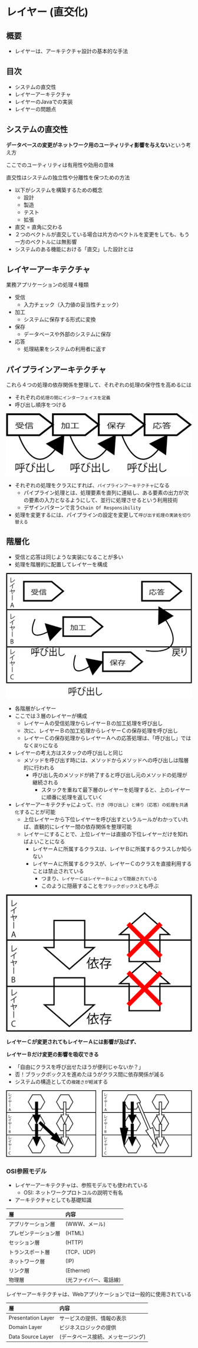 # レイヤー (直交化)

## 概要

* レイヤーは、アーキテクチャ設計の基本的な手法

## 目次

* システムの直交性
* レイヤーアーキテクチャ
* レイヤーのJavaでの実装
* レイヤーの問題点

## システムの直交性

**データベースの変更がネットワーク用のユーティリティ影響を与えない**という考え方

ここでのユーティリティは有用性や効用の意味

直交性はシステムの独立性や分離性を保つための方法

* 以下がシステムを構築するための概念
    * 設計
    * 製造
    * テスト
    * 拡張
* 直交 = 直角に交わる
* ２つのベクトルが直交している場合は片方のベクトルを変更をしても、もう一方のベクトルには無影響
* システムのある機能における「直交」した設計とは

## レイヤーアーキテクチャ

業務アプリケーションの処理４種類

* 受信
    * 入力チェック（入力値の妥当性チェック）
* 加工
    * システムに保存する形式に変換
* 保存
    * データベースや外部のシステムに保存
* 応答
    * 処理結果をシステムの利用者に返す

## パイプラインアーキテクチャ

これら４つの処理の依存関係を整理して、それぞれの処理の保守性を高めるには

* それぞれの`処理の間にインターフェイスを定義`
* 呼び出し順序をつける

![layer_01](image/layer_01.png)

* それぞれの処理をクラスにすれば、`パイプラインアーキテクチャ`になる
    * パイプライン処理とは、処理要素を直列に連結し、ある要素の出力が次の要素の入力となるようにして、並行に処理させるという利用技術
    * デザインパターンで言う`Chain Of Responsibility`
* 処理を変更するには、パイプラインの設定を変更して`呼び出す処理の実装を切り替える`

## 階層化

* 受信と応答は同じような実装になることが多い
* 処理を階層的に配置してレイヤーを構成

![layer_02](image/layer_02.png)

* 各階層がレイヤー
* ここでは３層のレイヤーが構成
    * レイヤーＡの受信処理からレイヤーＢの加工処理を呼び出し
    * 次に、レイヤーＢの加工処理からレイヤーＣの保存処理を呼び出し
    * レイヤーＣの保存処理からレイヤーＡへの応答処理は、「呼び出し」ではなく`戻り`になる
* レイヤーの考え方はスタックの呼び出しと同じ
    * メソッドを呼び出す時には、メソッドからメソッドへの呼び出しは階層的に行われる
        * 呼び出し先のメソッドが終了すると呼び出し元のメソッドの処理が継続される
            * スタックを重ねて最下層のレイヤーを処理すると、上のレイヤーに順番に処理を返していく
* レイヤーアーキテクチャによって、`行き（呼び出し）と帰り（応答）の処理を共通化`することが可能
    * 上位レイヤーから下位レイヤーを呼び出すというルールがわかっていれば、直観的にレイヤー間の依存関係を整理可能
    * レイヤーにすることで、上位レイヤーは直接の下位レイヤーだけを知ればよいことになる
        * レイヤーＡに所属するクラスは、レイヤＢに所属するクラスしか知らない
        * レイヤーＡに所属するクラスが、レイヤーＣのクラスを直接利用することは禁止されている
            * つまり、`レイヤーＣはレイヤーＢによって隠蔽されている`    
            * このように隠蔽することを`ブラックボックス`とも呼ぶ

![layer_03](image/layer_03.png)

**レイヤーＣが変更されてもレイヤーＡには影響が及ばず、**

**レイヤーＢだけ変更の影響を吸収できる**

* 「自由にクラスを呼び出せたほうが便利じゃないか？」
* 否！ブラックボックスを進めたほうがクラス間に依存関係が減る
* システムの構造としての`複雑さが軽減`する

![layer_04](image/layer_04.png)

### OSI参照モデル

* レイヤーアーキテクチャは、参照モデルでも使われている
    * OSI: ネットワークプロトコルの説明で有名
* アーキテクチャとしても基礎知識

| 層 | 内容 |
|:----|:----|
| アプリケーション層 | (WWW、メール) | 
| プレゼンテーション層 | (HTML) | 
| セッション層 | (HTTP) | 
| トランスポート層 | (TCP、UDP) | 
| ネットワーク層 | (IP) | 
| リンク層 | (Ethernet) | 
| 物理層 | (光ファイバー、電話線) | 

レイヤーアーキテクチャは、Webアプリケーションでは一般的に使用されている

| 層 | 内容 |
|:----|:----|
| Presentation Layer | サービスの提供、情報の表示 | 
| Domain Layer | ビジネスロジックの提供 | 
| Data Source Layer | (データベース接続、メッセージング) | 
